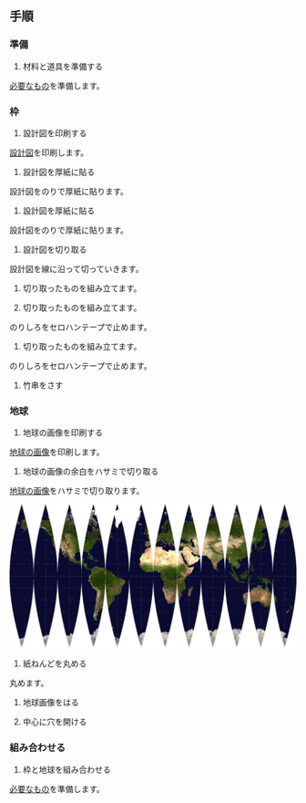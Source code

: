 ## 手順

### 準備

1. 材料と道具を準備する

[必要なもの](https://github.com/aoinakayama/earthandspace#用意するもの模型)を準備します。

### 枠

1. 設計図を印刷する

[設計図](https://github.com/aoinakayama/earthandspace/blob/master/drawing/body.pdf)を印刷します。

1. 設計図を厚紙に貼る

設計図をのりで厚紙に貼ります。

1. 設計図を厚紙に貼る

設計図をのりで厚紙に貼ります。

1. 設計図を切り取る

設計図を線に沿って切っていきます。

1. 切り取ったものを組み立てます。

1. 切り取ったものを組み立てます。

のりしろをセロハンテープで止めます。

1. 切り取ったものを組み立てます。

のりしろをセロハンテープで止めます。

1. 竹串をさす


### 地球

1. 地球の画像を印刷する

[地球の画像](https://github.com/aoinakayama/earthandspace/blob/master/img/beaglegraph.jpg)を印刷します。

1. 地球の画像の余白をハサミで切り取る

[地球の画像](https://github.com/aoinakayama/earthandspace/blob/master/img/beaglegraph.jpg)をハサミで切り取ります。

![地球の画像](https://github.com/aoinakayama/earthandspace/blob/master/img/beaglegraph.jpg "地球の画像")

1. 紙ねんどを丸める

丸めます。

1. 地球画像をはる

1. 中心に穴を開ける

### 組み合わせる

1. 枠と地球を組み合わせる

















[必要なもの](https://github.com/aoinakayama/earthandspace#用意するもの模型)を準備します。

<!-- ### 枠を作成する -->
<!-- ### 天井を作る -->
<!-- ### 地球に画像を貼る -->
<!-- ### 天井に地球をつける -->
<!-- ### 枠にとってをつける -->
<!-- ### 天井をつける -->
